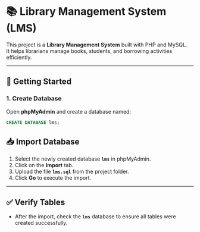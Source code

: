 # 📚 Library Management System (LMS)

This project is a **Library Management System** built with PHP and MySQL.  
It helps librarians manage books, students, and borrowing activities efficiently.

---

## 🚀 Getting Started

### 1. Create Database
Open **phpMyAdmin** and create a database named:

```sql
CREATE DATABASE lms;
```
## 📥 Import Database

1. Select the newly created database **`lms`** in phpMyAdmin.  
2. Click on the **Import** tab.  
3. Upload the file **`lms.sql`** from the project folder.  
4. Click **Go** to execute the import.  

---

## ✅ Verify Tables

- After the import, check the **`lms`** database to ensure all tables were created successfully.  
